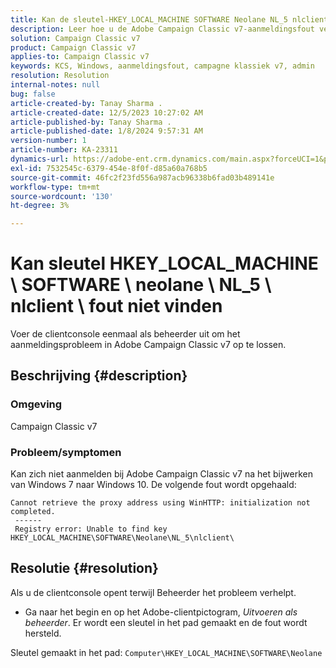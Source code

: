 ```yaml
---
title: Kan de sleutel-HKEY_LOCAL_MACHINE SOFTWARE Neolane NL_5 nlclient-fout niet vinden
description: Leer hoe u de Adobe Campaign Classic v7-aanmeldingsfout verhelpt na het bijwerken van Windows 7 naar Windows 10.
solution: Campaign Classic v7
product: Campaign Classic v7
applies-to: Campaign Classic v7
keywords: KCS, Windows, aanmeldingsfout, campagne klassiek v7, admin
resolution: Resolution
internal-notes: null
bug: false
article-created-by: Tanay Sharma .
article-created-date: 12/5/2023 10:27:02 AM
article-published-by: Tanay Sharma .
article-published-date: 1/8/2024 9:57:31 AM
version-number: 1
article-number: KA-23311
dynamics-url: https://adobe-ent.crm.dynamics.com/main.aspx?forceUCI=1&pagetype=entityrecord&etn=knowledgearticle&id=81bdbcce-5893-ee11-be37-6045bd006b25
exl-id: 7532545c-6379-454e-8f0f-d85a60a768b5
source-git-commit: 46fc2f23fd556a987acb96338b6fad03b489141e
workflow-type: tm+mt
source-wordcount: '130'
ht-degree: 3%

---
```


# Kan sleutel HKEY_LOCAL_MACHINE \ SOFTWARE \ neolane \ NL_5 \ nlclient \ fout niet vinden


Voer de clientconsole eenmaal als beheerder uit om het aanmeldingsprobleem in Adobe Campaign Classic v7 op te lossen.

## Beschrijving {#description}


### Omgeving

Campaign Classic v7



### Probleem/symptomen

Kan zich niet aanmelden bij Adobe Campaign Classic v7 na het bijwerken van Windows 7 naar Windows 10. De volgende fout wordt opgehaald:


```
Cannot retrieve the proxy address using WinHTTP: initialization not completed.
 ------
 Registry error: Unable to find key HKEY_LOCAL_MACHINE\SOFTWARE\Neolane\NL_5\nlclient\
```



## Resolutie {#resolution}


Als u de clientconsole opent terwijl Beheerder het probleem verhelpt.

- Ga naar het begin en op het Adobe-clientpictogram, *Uitvoeren als beheerder*. Er wordt een sleutel in het pad gemaakt en de fout wordt hersteld.


Sleutel gemaakt in het pad: `Computer\HKEY_LOCAL_MACHINE\SOFTWARE\Neolane`
